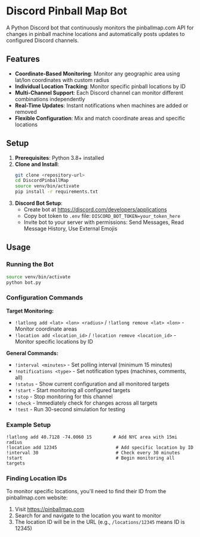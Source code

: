 # Discord Pinball Map Bot

A Python Discord bot that continuously monitors the pinballmap.com API for changes in pinball machine locations and automatically posts updates to configured Discord channels.

## Features
- **Coordinate-Based Monitoring**: Monitor any geographic area using lat/lon coordinates with custom radius
- **Individual Location Tracking**: Monitor specific pinball locations by ID
- **Multi-Channel Support**: Each Discord channel can monitor different combinations independently
- **Real-Time Updates**: Instant notifications when machines are added or removed
- **Flexible Configuration**: Mix and match coordinate areas and specific locations

## Setup
1. **Prerequisites**: Python 3.8+ installed
2. **Clone and Install**:
   ```bash
   git clone <repository-url>
   cd DiscordPinballMap
   source venv/bin/activate
   pip install -r requirements.txt
   ```
3. **Discord Bot Setup**:
   - Create bot at https://discord.com/developers/applications
   - Copy bot token to `.env` file: `DISCORD_BOT_TOKEN=your_token_here`
   - Invite bot to your server with permissions: Send Messages, Read Message History, Use External Emojis

## Usage

### Running the Bot
```bash
source venv/bin/activate
python bot.py
```

### Configuration Commands

**Target Monitoring:**
- `!latlong add <lat> <lon> <radius>` / `!latlong remove <lat> <lon>` - Monitor coordinate areas
- `!location add <location_id>` / `!location remove <location_id>` - Monitor specific locations by ID

**General Commands:**
- `!interval <minutes>` - Set polling interval (minimum 15 minutes)
- `!notifications <type>` - Set notification types (machines, comments, all)
- `!status` - Show current configuration and all monitored targets
- `!start` - Start monitoring all configured targets
- `!stop` - Stop monitoring for this channel
- `!check` - Immediately check for changes across all targets
- `!test` - Run 30-second simulation for testing

### Example Setup
```
!latlong add 40.7128 -74.0060 15        # Add NYC area with 15mi radius
!location add 12345                      # Add specific location by ID
!interval 30                             # Check every 30 minutes
!start                                   # Begin monitoring all targets
```

### Finding Location IDs
To monitor specific locations, you'll need to find their ID from the pinballmap.com website:
1. Visit https://pinballmap.com
2. Search for and navigate to the location you want to monitor
3. The location ID will be in the URL (e.g., `/locations/12345` means ID is 12345)
